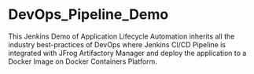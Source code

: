 # DevOps_Pipeline_Demo

This Jenkins Demo of Application Lifecycle Automation inherits all the industry best-practices of DevOps where Jenkins CI/CD Pipeline is integrated with JFrog Artifactory Manager and deploy the application to a Docker Image on Docker Containers Platform.
